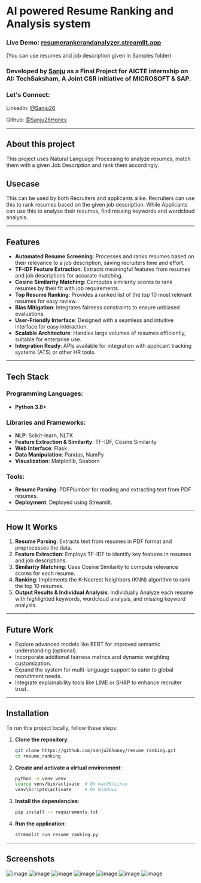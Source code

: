 # AI powered Resume Ranking and Analysis system
### Live Demo: [resumerankerandanalyzer.streamlit.app](https://resumerankerandanalyzer.streamlit.app/)
(You can use resumes and job description given in Samples folder)

### Developed by [Sanju](https://sanju26honey.github.io) as a Final Project for AICTE internship on AI: TechSaksham, A Joint CSR initiative of MICROSOFT & SAP.

### Let's Connect:

Linkedin: [@Sanju26](https://www.linkedin.com/in/sanju26/)

Github: [@Sanju26Honey](https://github.com/sanju26honey)

---
## About this project

This project uses Natural Language Processing to analyze resumes, match them with a given Job Description and rank them accordingly.

## Usecase

This can be used by both Recruiters and applicants alike. Recruiters can use this to rank resumes based on the given job description. While Applicants can use this to analyze their resumes, find missing keywords and wordcloud analysis.

---

## Features

- **Automated Resume Screening**: Processes and ranks resumes based on their relevance to a job description, saving recruiters time and effort.
- **TF-IDF Feature Extraction**: Extracts meaningful features from resumes and job descriptions for accurate matching.
- **Cosine Similarity Matching**: Computes similarity scores to rank resumes by their fit with job requirements.
- **Top Resume Ranking**: Provides a ranked list of the top 10 most relevant resumes for easy review.
- **Bias Mitigation**: Integrates fairness constraints to ensure unbiased evaluations.
- **User-Friendly Interface**: Designed with a seamless and intuitive interface for easy interaction.
- **Scalable Architecture**: Handles large volumes of resumes efficiently, suitable for enterprise use.
- **Integration Ready**: APIs available for integration with applicant tracking systems (ATS) or other HR tools.

---

## Tech Stack

### Programming Languages:
- **Python 3.8+**

### Libraries and Frameworks:
- **NLP**: Scikit-learn, NLTK
- **Feature Extraction & Similarity**: TF-IDF, Cosine Similarity
- **Web Interface**: Flask
- **Data Manipulation**: Pandas, NumPy
- **Visualization**: Matplotlib, Seaborn

### Tools:
- **Resume Parsing**: PDFPlumber for reading and extracting text from PDF resumes.
- **Deployment**: Deployed using Streamlit.

---

## How It Works

1. **Resume Parsing**: Extracts text from resumes in PDF format and preprocesses the data.
2. **Feature Extraction**: Employs TF-IDF to identify key features in resumes and job descriptions.
3. **Similarity Matching**: Uses Cosine Similarity to compute relevance scores for each resume.
4. **Ranking**: Implements the K-Nearest Neighbors (KNN) algorithm to rank the top 10 resumes.
5. **Output Results & Individual Analysis**: Individually Analyze each resume with highlighted keywords, wordcloud analysis, and missing keyword analysis.

---

## Future Work

- Explore advanced models like BERT for improved semantic understanding (optional).
- Incorporate additional fairness metrics and dynamic weighting customization.
- Expand the system for multi-language support to cater to global recruitment needs.
- Integrate explainability tools like LIME or SHAP to enhance recruiter trust.

---

## Installation
To run this project locally, follow these steps:

1. **Clone the repository**:
    ```bash
    git clone https://github.com/sanju26honey/resume_ranking.git
    cd resume_ranking
    ```

2. **Create and activate a virtual environment**:
    ```bash
    python -m venv venv
    source venv/bin/activate  # On macOS/Linux
    venv\Scripts\activate     # On Windows
    ```

3. **Install the dependencies**:
    ```bash
    pip install -r requirements.txt
    ```

4. **Run the application**:
    ```bash
    streamlit run resume_ranking.py
    ```

---

## Screenshots

![image](https://github.com/user-attachments/assets/046e3b63-f407-46d0-a07a-1a3537691c0d)
![image](https://github.com/user-attachments/assets/c9e40699-78f9-4d0f-97b2-cdc813f83d05)
![image](https://github.com/user-attachments/assets/94cb5816-ed97-42d4-a0ef-07ba526a8569)
![image](https://github.com/user-attachments/assets/806dbdd2-0b50-40d0-93cf-3e67459fdd63)
![image](https://github.com/user-attachments/assets/679de8ac-473e-4cd8-a9e4-fa77cf438210)
![image](https://github.com/user-attachments/assets/fda0f6ae-fca3-4f63-9591-35a7be77dae5)
![image](https://github.com/user-attachments/assets/231ffc9f-5325-4573-b17e-325b62e75354)
